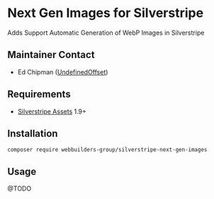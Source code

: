 Next Gen Images for Silverstripe
=================
Adds Support Automatic Generation of WebP Images in Silverstripe

## Maintainer Contact
* Ed Chipman ([UndefinedOffset](https://github.com/UndefinedOffset))

## Requirements
* [Silverstripe Assets](https://github.com/silverstripe/silverstripe-assets) 1.9+


## Installation
```
composer require webbuilders-group/silverstripe-next-gen-images
```


## Usage
@TODO

